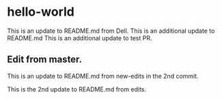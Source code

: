# hello-world


This is an update to README.md from Dell.
This is an additional update to README.md
This is an additional update to test PR.
## Edit from master.

This is an update to README.md from new-edits in the 2nd commit.

This is the 2nd update to README.md from edits.





